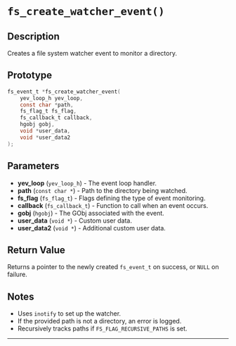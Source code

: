 # `fs_create_watcher_event()`

## Description
Creates a file system watcher event to monitor a directory.

## Prototype
```c
fs_event_t *fs_create_watcher_event(
    yev_loop_h yev_loop,
    const char *path,
    fs_flag_t fs_flag,
    fs_callback_t callback,
    hgobj gobj,
    void *user_data,
    void *user_data2
);
```

## Parameters
- **yev_loop** (`yev_loop_h`) - The event loop handler.
- **path** (`const char *`) - Path to the directory being watched.
- **fs_flag** (`fs_flag_t`) - Flags defining the type of event monitoring.
- **callback** (`fs_callback_t`) - Function to call when an event occurs.
- **gobj** (`hgobj`) - The GObj associated with the event.
- **user_data** (`void *`) - Custom user data.
- **user_data2** (`void *`) - Additional custom user data.

## Return Value
Returns a pointer to the newly created `fs_event_t` on success, or `NULL` on failure.

## Notes
- Uses `inotify` to set up the watcher.
- If the provided path is not a directory, an error is logged.
- Recursively tracks paths if `FS_FLAG_RECURSIVE_PATHS` is set.

---
